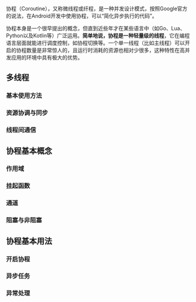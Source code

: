 协程（Coroutine），又称微线程或纤程，是一种并发设计模式，按照Google官方的说法，在Android开发中使用协程，可以“简化异步执行的代码”。

协程本身是一个很早提出的概念，但直到近些年才在某些语言中（如Go、Lua、Python以及Kotlin等）广泛运用。**简单地说，协程是一种轻量级的线程**，它在编程语言层面就能进行调度控制，如协程切换等。一个单一线程（比如主线程）可以开启的协程数量是非常惊人的，且运行时消耗的资源也相对少很多，这种特性在高并发应用的环境中具有极大的优势。

## 多线程

### 基本使用方法

### 资源协调与同步

### 线程间通信

## 协程基本概念

### 作用域

### 挂起函数

### 通道

### 阻塞与非阻塞

## 协程基本用法

### 开启协程

### 异步任务

### 异常处理